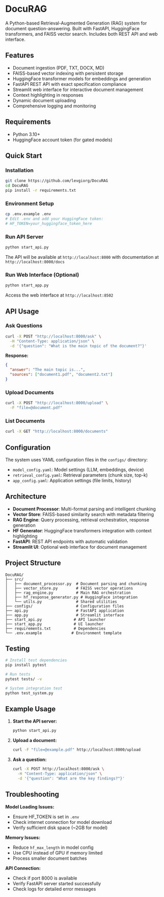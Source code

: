 # DocuRAG

A Python-based Retrieval-Augmented Generation (RAG) system for document question-answering. Built with FastAPI, HuggingFace transformers, and FAISS vector search. Includes both REST API and web interface.

## Features

- Document ingestion (PDF, TXT, DOCX, MD)
- FAISS-based vector indexing with persistent storage
- HuggingFace transformer models for embeddings and generation
- FastAPI REST API with exact specification compliance
- Streamlit web interface for interactive document management
- Context highlighting in responses
- Dynamic document uploading
- Comprehensive logging and monitoring

## Requirements

- Python 3.10+
- HuggingFace account token (for gated models)

## Quick Start

### Installation

```bash
git clone https://github.com/levgiorg/DocuRAG
cd DocuRAG
pip install -r requirements.txt
```

### Environment Setup

```bash
cp .env.example .env
# Edit .env and add your HuggingFace token:
# HF_TOKEN=your_huggingface_token_here
```

### Run API Server

```bash
python start_api.py
```

The API will be available at `http://localhost:8000` with documentation at `http://localhost:8000/docs`

### Run Web Interface (Optional)

```bash
python start_app.py
```

Access the web interface at `http://localhost:8502`

## API Usage

### Ask Questions

```bash
curl -X POST "http://localhost:8000/ask" \
  -H "Content-Type: application/json" \
  -d '{"question": "What is the main topic of the document?"}'
```

**Response:**
```json
{
  "answer": "The main topic is...",
  "sources": ["document1.pdf", "document2.txt"]
}
```

### Upload Documents

```bash
curl -X POST "http://localhost:8000/upload" \
  -F "file=@document.pdf"
```

### List Documents

```bash
curl -X GET "http://localhost:8000/documents"
```

## Configuration

The system uses YAML configuration files in the `configs/` directory:

- `model_config.yaml`: Model settings (LLM, embeddings, device)
- `retrieval_config.yaml`: Retrieval parameters (chunk size, top-k)
- `app_config.yaml`: Application settings (file limits, history)

## Architecture

- **Document Processor**: Multi-format parsing and intelligent chunking
- **Vector Store**: FAISS-based similarity search with metadata filtering  
- **RAG Engine**: Query processing, retrieval orchestration, response generation
- **HF Generator**: HuggingFace transformers integration with context highlighting
- **FastAPI**: REST API endpoints with automatic validation
- **Streamlit UI**: Optional web interface for document management

## Project Structure

```
DocuRAG/
├── src/
│   ├── document_processor.py  # Document parsing and chunking
│   ├── vector_store.py        # FAISS vector operations  
│   ├── rag_engine.py          # Main RAG orchestration
│   ├── hf_response_generator.py # HuggingFace integration
│   └── utils.py               # Shared utilities
├── configs/                   # Configuration files
├── api.py                     # FastAPI application
├── app.py                     # Streamlit interface
├── start_api.py              # API launcher
├── start_app.py              # UI launcher
├── requirements.txt          # Dependencies
└── .env.example             # Environment template
```

## Testing

```bash
# Install test dependencies
pip install pytest

# Run tests
pytest tests/ -v

# System integration test
python test_system.py
```

## Example Usage

1. **Start the API server:**
   ```bash
   python start_api.py
   ```

2. **Upload a document:**
   ```bash
   curl -F "file=@example.pdf" http://localhost:8000/upload
   ```

3. **Ask a question:**
   ```bash
   curl -X POST http://localhost:8000/ask \
     -H "Content-Type: application/json" \
     -d '{"question": "What are the key findings?"}'
   ```

## Troubleshooting

**Model Loading Issues:**
- Ensure HF_TOKEN is set in `.env`
- Check internet connection for model download
- Verify sufficient disk space (~2GB for model)

**Memory Issues:**
- Reduce `hf_max_length` in model config
- Use CPU instead of GPU if memory limited
- Process smaller document batches

**API Connection:**
- Check if port 8000 is available
- Verify FastAPI server started successfully
- Check logs for detailed error messages